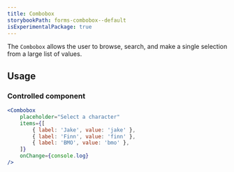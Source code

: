 ```yaml
---
title: Combobox
storybookPath: forms-combobox--default
isExperimentalPackage: true
---
```


The `Combobox` allows the user to browse, search, and make a single selection
from a large list of values.

## Usage

### Controlled component

```jsx live
<Combobox
	placeholder="Select a character"
	items={[
		{ label: 'Jake', value: 'jake' },
		{ label: 'Finn', value: 'finn' },
		{ label: 'BMO', value: 'bmo' },
	]}
	onChange={console.log}
/>
```

